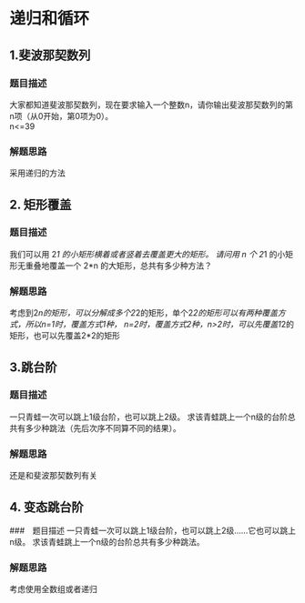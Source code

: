 # 递归和循环
## 1.斐波那契数列
### 题目描述
大家都知道斐波那契数列，现在要求输入一个整数n，请你输出斐波那契数列的第n项（从0开始，第0项为0）。  
n<=39
### 解题思路
采用递归的方法



## 2. 矩形覆盖
### 题目描述
我们可以用 2*1 的小矩形横着或者竖着去覆盖更大的矩形。
请问用 n 个 2*1 的小矩形无重叠地覆盖一个 2*n 的大矩形，总共有多少种方法？
### 解题思路
考虑到2*n的矩形，可以分解成多个2*2的矩形，单个2*2的矩形可以有两种覆盖方式，所以n=1时，覆盖方式1种，
n=2时，覆盖方式2种，n>2时，可以先覆盖1*2的矩形，也可以先覆盖2*2的矩形

## 3.跳台阶
### 题目描述
一只青蛙一次可以跳上1级台阶，也可以跳上2级。
求该青蛙跳上一个n级的台阶总共有多少种跳法（先后次序不同算不同的结果）。
### 解题思路
还是和斐波那契数列有关

## 4. 变态跳台阶
###　题目描述
一只青蛙一次可以跳上1级台阶，也可以跳上2级……它也可以跳上n级。
求该青蛙跳上一个n级的台阶总共有多少种跳法。
### 解题思路
考虑使用全数组或者递归